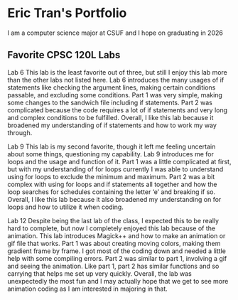 # Eric Tran's Portfolio

I am a computer science major at CSUF and I hope on graduating in 2026

## Favorite CPSC 120L Labs

Lab 6
This lab is the least favorite out of three, but still I enjoy this lab more than the other labs not listed here. Lab 6 introduces the many usages of if statements like checking the argument lines, making certain
conditions passable, and excluding some conditions. Part 1 was very simple, making some changes to the sandwich file including if statements. Part 2 was complicated because the code requires a lot of if statements
and very long and complex conditions to be fulfilled. Overall, I like this lab because it broadened my understanding of if statements and how to work my way through.

Lab 9
This lab is my second favorite, though it left me feeling uncertain about some things, questioning my capability. Lab 9 introduces me for loops and the usage and function of it. Part 1 was a little complicated at
first, but with my understanding of for loops currently I was able to understand using for loops to exclude the minimum and maximum. Part 2 was a bit complex with using for loops and if statements all together and
how the loop searches for schedules containing the letter ‘e’ and breaking if so. Overall, I like this lab because it also broadened my understanding on for loops and how to utilize it when coding.

Lab 12
Despite being the last lab of the class, I expected this to be really hard to complete, but now I completely enjoyed this lab because of the animation. This lab introduces Magick++ and how to make an animation or
gif file that works. Part 1 was about creating moving colors, making them gradient frame by frame. I got most of the coding down and needed a little help with some compiling errors. Part 2 was similar to part 1,
involving a gif and seeing the animation. Like part 1, part 2 has similar functions and so carrying that helps me set up very quickly. Overall, the lab was unexpectedly the most fun and I may actually hope that we
get to see more animation coding as I am interested in majoring in that.